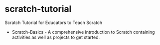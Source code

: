 # scratch-tutorial
Scratch Tutorial for Educators to Teach Scratch

* Scratch-Basics - A comprehensive introduction to Scratch containing activities as well as projects to get started.
